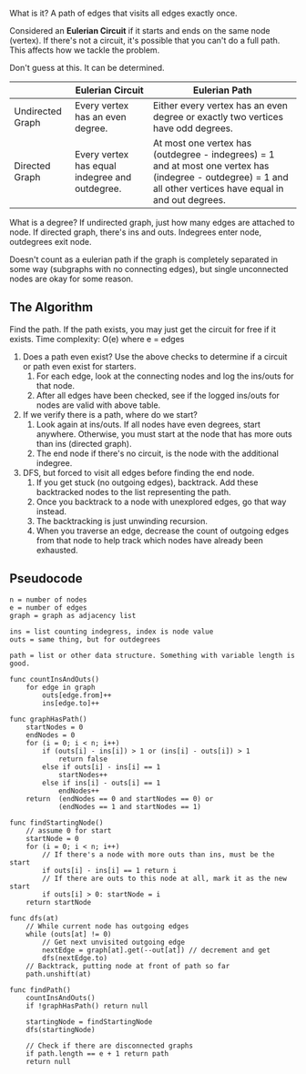 What is it?
A path of edges that visits all edges exactly once.

Considered an **Eulerian Circuit** if it starts and ends on the same node (vertex).
If there's not a circuit, it's possible that you can't do a full path. This affects how we tackle the problem.

Don't guess at this. It can be determined.

|                  | Eulerian Circuit                               | Eulerian Path                                                                                                                                                   |
| ---------------- | ---------------------------------------------- | --------------------------------------------------------------------------------------------------------------------------------------------------------------- |
| Undirected Graph | Every vertex has an even degree.               | Either every vertex has an even degree or exactly two vertices have odd degrees.                                                                                |
| Directed Graph   | Every vertex has equal indegree and outdegree. | At most one vertex has (outdegree - indegrees) = 1 and at most one vertex has (indegree - outdegree)  = 1 and all other vertices have equal in and out degrees. |
What is a degree?
If undirected graph, just how many edges are attached to node.
If directed graph, there's ins and outs. Indegrees enter node, outdegrees exit node.

Doesn't count as a eulerian path if the graph is completely separated in some way (subgraphs with no connecting edges), but single unconnected nodes are okay for some reason.

## The Algorithm
Find the path. If the path exists, you may just get the circuit for free if it exists.
Time complexity: O(e) where e = edges

1. Does a path even exist? Use the above checks to determine if a circuit or path even exist for starters.
	1. For each edge, look at the connecting nodes and log the ins/outs for that node. 
	2. After all edges have been checked, see if the logged ins/outs for nodes are valid with above table.
2. If we verify there is a path, where do we start?
	1. Look again at ins/outs. If all nodes have even degrees, start anywhere. Otherwise, you must start at the node that has more outs than ins (directed graph).
	2. The end node if there's no circuit, is the node with the additional indegree.
3. DFS, but forced to visit all edges before finding the end node.
	1. If you get stuck (no outgoing edges), backtrack. Add these backtracked nodes to the list representing the path.
	2. Once you backtrack to a node with unexplored edges, go that way instead. 
	3. The backtracking is just unwinding recursion.
	4. When you traverse an edge, decrease the count of outgoing edges from that node to help track which nodes have already been exhausted.
## Pseudocode
```
n = number of nodes
e = number of edges
graph = graph as adjacency list

ins = list counting indegress, index is node value
outs = same thing, but for outdegrees

path = list or other data structure. Something with variable length is good.

func countInsAndOuts()
	for edge in graph
		outs[edge.from]++
		ins[edge.to]++

func graphHasPath()
	startNodes = 0
	endNodes = 0
	for (i = 0; i < n; i++)
		if (outs[i] - ins[i]) > 1 or (ins[i] - outs[i]) > 1
			return false
		else if outs[i] - ins[i] == 1
			startNodes++
		else if ins[i] - outs[i] == 1
			endNodes++
	return  (endNodes == 0 and startNodes == 0) or
			(endNodes == 1 and startNodes == 1)

func findStartingNode()
	// assume 0 for start
	startNode = 0
	for (i = 0; i < n; i++)
		// If there's a node with more outs than ins, must be the start
		if outs[i] - ins[i] == 1 return i
		// If there are outs to this node at all, mark it as the new start
		if outs[i] > 0: startNode = i
	return startNode

func dfs(at)
	// While current node has outgoing edges
	while (outs[at] != 0)
		// Get next unvisited outgoing edge
		nextEdge = graph[at].get(--out[at]) // decrement and get
		dfs(nextEdge.to)
	// Backtrack, putting node at front of path so far
	path.unshift(at)

func findPath()
	countInsAndOuts()
	if !graphHasPath() return null

	startingNode = findStartingNode
	dfs(startingNode)

	// Check if there are disconnected graphs
	if path.length == e + 1 return path
	return null
```